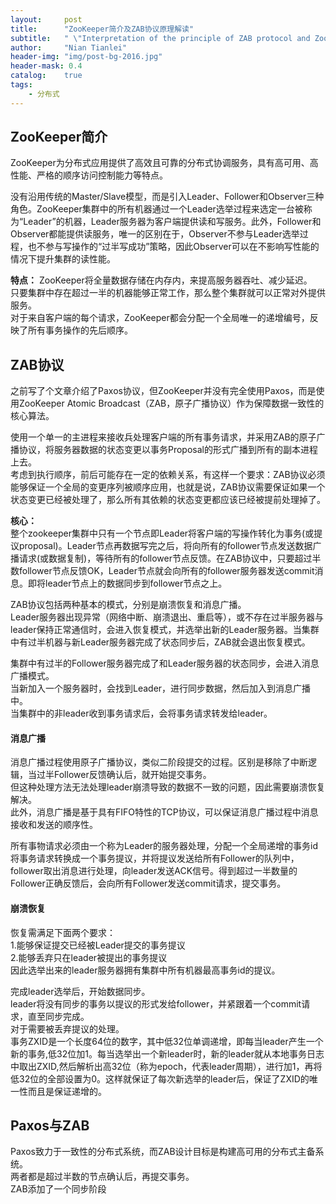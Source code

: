 ```yaml
---
layout:     post
title:      "ZooKeeper简介及ZAB协议原理解读"
subtitle:   " \"Interpretation of the principle of ZAB protocol and ZooKeeper\""
author:     "Nian Tianlei"
header-img: "img/post-bg-2016.jpg"
header-mask: 0.4
catalog:    true
tags:
    - 分布式
---
```


## ZooKeeper简介
ZooKeeper为分布式应用提供了高效且可靠的分布式协调服务，具有高可用、高性能、严格的顺序访问控制能力等特点。  

没有沿用传统的Master/Slave模型，而是引入Leader、Follower和Observer三种角色。ZooKeeper集群中的所有机器通过一个Leader选举过程来选定一台被称为“Leader”的机器，Leader服务器为客户端提供读和写服务。此外，Follower和Observer都能提供读服务，唯一的区别在于，Observer不参与Leader选举过程，也不参与写操作的“过半写成功”策略，因此Observer可以在不影响写性能的情况下提升集群的读性能。  

**特点：**
ZooKeeper将全量数据存储在内存内，来提高服务器吞吐、减少延迟。  
只要集群中存在超过一半的机器能够正常工作，那么整个集群就可以正常对外提供服务。  
对于来自客户端的每个请求，ZooKeeper都会分配一个全局唯一的递增编号，反映了所有事务操作的先后顺序。  

## ZAB协议
之前写了个文章介绍了Paxos协议，但ZooKeeper并没有完全使用Paxos，而是使用ZooKeeper Atomic Broadcast（ZAB，原子广播协议）作为保障数据一致性的核心算法。  

使用一个单一的主进程来接收兵处理客户端的所有事务请求，并采用ZAB的原子广播协议，将服务器数据的状态变更以事务Proposal的形式广播到所有的副本进程上去。  
考虑到执行顺序，前后可能存在一定的依赖关系，有这样一个要求：ZAB协议必须能够保证一个全局的变更序列被顺序应用，也就是说，ZAB协议需要保证如果一个状态变更已经被处理了，那么所有其依赖的状态变更都应该已经被提前处理掉了。  

**核心：**  
整个zookeeper集群中只有一个节点即Leader将客户端的写操作转化为事务(或提议proposal)。Leader节点再数据写完之后，将向所有的follower节点发送数据广播请求(或数据复制)，等待所有的follower节点反馈。在ZAB协议中，只要超过半数follower节点反馈OK，Leader节点就会向所有的follower服务器发送commit消息。即将leader节点上的数据同步到follower节点之上。  

ZAB协议包括两种基本的模式，分别是崩溃恢复和消息广播。  
Leader服务器出现异常（网络中断、崩溃退出、重启等），或不存在过半服务器与leader保持正常通信时，会进入恢复模式，并选举出新的Leader服务器。当集群中有过半机器与新Leader服务器完成了状态同步后，ZAB就会退出恢复模式。  

集群中有过半的Follower服务器完成了和Leader服务器的状态同步，会进入消息广播模式。  
当新加入一个服务器时，会找到Leader，进行同步数据，然后加入到消息广播中。  
当集群中的非leader收到事务请求后，会将事务请求转发给leader。  

#### 消息广播
消息广播过程使用原子广播协议，类似二阶段提交的过程。区别是移除了中断逻辑，当过半Follower反馈确认后，就开始提交事务。  
但这种处理方法无法处理leader崩溃导致的数据不一致的问题，因此需要崩溃恢复解决。  
此外，消息广播是基于具有FIFO特性的TCP协议，可以保证消息广播过程中消息接收和发送的顺序性。  

所有事物请求必须由一个称为Leader的服务器处理，分配一个全局递增的事务id将事务请求转换成一个事务提议，并将提议发送给所有Follower的队列中，follower取出消息进行处理，向leader发送ACK信号。得到超过一半数量的Follower正确反馈后，会向所有Follower发送commit请求，提交事务。  

#### 崩溃恢复
恢复需满足下面两个要求：  
1.能够保证提交已经被Leader提交的事务提议  
2.能够丢弃只在leader被提出的事务提议   
因此选举出来的leader服务器拥有集群中所有机器最高事务id的提议。   

完成leader选举后，开始数据同步。  
leader将没有同步的事务以提议的形式发给follower，并紧跟着一个commit请求，直至同步完成。  
对于需要被丢弃提议的处理。  
事务ZXID是一个长度64位的数字，其中低32位单调递增，即每当leader产生一个新的事务,低32位加1。每当选举出一个新leader时，新的leader就从本地事务日志中取出ZXID,然后解析出高32位（称为epoch，代表leader周期），进行加1，再将低32位的全部设置为0。这样就保证了每次新选举的leader后，保证了ZXID的唯一性而且是保证递增的。


## Paxos与ZAB
Paxos致力于一致性的分布式系统，而ZAB设计目标是构建高可用的分布式主备系统。  
两者都是超过半数的节点确认后，再提交事务。  
ZAB添加了一个同步阶段  